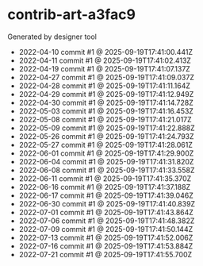 # contrib-art-a3fac9
Generated by designer tool
- 2022-04-10 commit #1 @ 2025-09-19T17:41:00.441Z
- 2022-04-11 commit #1 @ 2025-09-19T17:41:02.413Z
- 2022-04-19 commit #1 @ 2025-09-19T17:41:07.137Z
- 2022-04-27 commit #1 @ 2025-09-19T17:41:09.037Z
- 2022-04-28 commit #1 @ 2025-09-19T17:41:11.164Z
- 2022-04-29 commit #1 @ 2025-09-19T17:41:12.949Z
- 2022-04-30 commit #1 @ 2025-09-19T17:41:14.728Z
- 2022-05-03 commit #1 @ 2025-09-19T17:41:16.453Z
- 2022-05-08 commit #1 @ 2025-09-19T17:41:21.017Z
- 2022-05-09 commit #1 @ 2025-09-19T17:41:22.888Z
- 2022-05-26 commit #1 @ 2025-09-19T17:41:24.793Z
- 2022-05-27 commit #1 @ 2025-09-19T17:41:28.061Z
- 2022-06-01 commit #1 @ 2025-09-19T17:41:29.900Z
- 2022-06-04 commit #1 @ 2025-09-19T17:41:31.820Z
- 2022-06-08 commit #1 @ 2025-09-19T17:41:33.558Z
- 2022-06-11 commit #1 @ 2025-09-19T17:41:35.370Z
- 2022-06-16 commit #1 @ 2025-09-19T17:41:37.188Z
- 2022-06-17 commit #1 @ 2025-09-19T17:41:39.046Z
- 2022-06-30 commit #1 @ 2025-09-19T17:41:40.839Z
- 2022-07-01 commit #1 @ 2025-09-19T17:41:43.864Z
- 2022-07-06 commit #1 @ 2025-09-19T17:41:48.382Z
- 2022-07-09 commit #1 @ 2025-09-19T17:41:50.144Z
- 2022-07-13 commit #1 @ 2025-09-19T17:41:52.006Z
- 2022-07-16 commit #1 @ 2025-09-19T17:41:53.884Z
- 2022-07-21 commit #1 @ 2025-09-19T17:41:55.700Z

